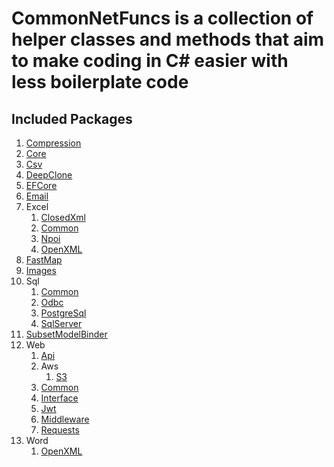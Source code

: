 # CommonNetFuncs is a collection of helper classes and methods that aim to make coding in C# easier with less boilerplate code

## Included Packages

1. [Compression](https://github.com/NickScarpitti/common-net-funcs/tree/main/CommonNetFuncs.Compression)
2. [Core](https://github.com/NickScarpitti/common-net-funcs/tree/main/CommonNetFuncs.Core)
3. [Csv](https://github.com/NickScarpitti/common-net-funcs/tree/main/CommonNetFuncs.Csv)
4. [DeepClone](https://github.com/NickScarpitti/common-net-funcs/tree/main/CommonNetFuncs.DeepClone)
5. [EFCore](https://github.com/NickScarpitti/common-net-funcs/tree/main/CommonNetFuncs.EFCore)
6. [Email](https://github.com/NickScarpitti/common-net-funcs/tree/main/CommonNetFuncs.Email)
7. Excel
   1. [ClosedXml](https://github.com/NickScarpitti/common-net-funcs/tree/main/CommonNetFuncs.Excel.ClosedXml)
   2. [Common](https://github.com/NickScarpitti/common-net-funcs/tree/main/CommonNetFuncs.Excel.Common)
   3. [Npoi](https://github.com/NickScarpitti/common-net-funcs/tree/main/CommonNetFuncs.Excel.Npoi)
   4. [OpenXML](https://github.com/NickScarpitti/common-net-funcs/tree/main/CommonNetFuncs.Excel.OpenXml)
8. [FastMap](https://github.com/NickScarpitti/common-net-funcs/tree/main/CommonNetFuncs.FastMap)
9. [Images](https://github.com/NickScarpitti/common-net-funcs/tree/main/CommonNetFuncs.Images)
10. Sql
    1. [Common](https://github.com/NickScarpitti/common-net-funcs/tree/main/CommonNetFuncs.Sql.Common)
    2. [Odbc](https://github.com/NickScarpitti/common-net-funcs/tree/main/CommonNetFuncs.Sql.Odbc)
    3. [PostgreSql](https://github.com/NickScarpitti/common-net-funcs/tree/main/CommonNetFuncs.Sql.PostgreSql)
    4. [SqlServer](https://github.com/NickScarpitti/common-net-funcs/tree/main/CommonNetFuncs.Sql.SqlServer)
11. [SubsetModelBinder](https://github.com/NickScarpitti/common-net-funcs/tree/main/CommonNetFuncs.SubsetModelBinder)
12. Web
    1. [Api](https://github.com/NickScarpitti/common-net-funcs/tree/main/CommonNetFuncs.Web.Api)
    2. Aws
        1. [S3](https://github.com/NickScarpitti/common-net-funcs/tree/main/CommonNetFuncs.Web.S3)
    3. [Common](https://github.com/NickScarpitti/common-net-funcs/tree/main/CommonNetFuncs.Web.Common)
    4. [Interface](https://github.com/NickScarpitti/common-net-funcs/tree/main/CommonNetFuncs.Web.Interface)
    5. [Jwt](https://github.com/NickScarpitti/common-net-funcs/tree/main/CommonNetFuncs.Web.Jwt)
    6. [Middleware](https://github.com/NickScarpitti/common-net-funcs/tree/main/CommonNetFuncs.Web.Middleware)
    7. [Requests](https://github.com/NickScarpitti/common-net-funcs/tree/main/CommonNetFuncs.Web.Requests)
 13. Word
     1.  [OpenXML](https://github.com/NickScarpitti/common-net-funcs/tree/main/CommonNetFuncs.Word.OpenXml)
